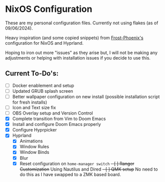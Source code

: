 # NixOS Configuration
These are my personal configuration files. Currently not using flakes (as of 09/06/2024).

Heavy inspiration (and some copied snippets) from [Frost-Phoenix's](https://github.com/Frost-Phoenix/nixos-config) configuration for NixOS and Hyprland.

Hoping to iron out more "issues" as they arise but, I will not be making any adjustments or helping with installation issues if you decide to use this.

## **Current To-Do's:**
- [ ] Docker enablement and setup
- [ ] Updated GRUB splash screen
- [ ] Better wallpaper configuration on new install (possible installation script for fresh installs)
- [ ] Icon and Text size fix
- [ ] OBS Overlay setup and Version Control
- [X] Complete transition from Vim to Doom Emacs
- [X] Install and configure Doom Emacs properly
- [X] Configure Hyprpicker
- [X] Hyprland
    - [X] Animations
    - [X] Window Rules
    - [X] Window Binds
    - [X] Blur
    - [X] Reset configuration on `home-manager switch`
~~- [ ] Ranger Customization~~ Using Nautilus and Dired
~~- [ ] QMK setup~~ No need to do this as I have swapped to a ZMK based board.
